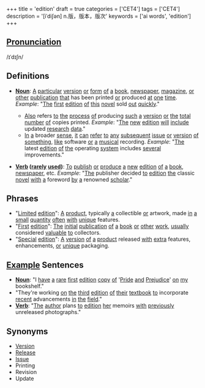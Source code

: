 +++
title = 'edition'
draft = true
categories = ['CET4']
tags = ['CET4']
description = '[iˈdi∫ən] n.版，版本，版次'
keywords = ['ai words', 'edition']
+++

## [Pronunciation](/post/pronunciation/)
/ɪˈdɪʃn/

## Definitions
- **[Noun](/post/noun/)**: [A](/post/a/) [particular](/post/particular/) [version](/post/version/) [or](/post/or/) [form](/post/form/) [of](/post/of/) [a](/post/a/) [book](/post/book/), [newspaper](/post/newspaper/), [magazine](/post/magazine/), [or](/post/or/) [other](/post/other/) [publication](/post/publication/) [that](/post/that/) has been printed [or](/post/or/) produced [at](/post/at/) [one](/post/one/) [time](/post/time/). _Example_: "[The](/post/the/) [first](/post/first/) [edition](/post/edition/) [of](/post/of/) [this](/post/this/) [novel](/post/novel/) sold [out](/post/out/) [quickly](/post/quickly/)."
  - [Also](/post/also/) refers [to](/post/to/) [the](/post/the/) [process](/post/process/) [of](/post/of/) producing [such](/post/such/) [a](/post/a/) [version](/post/version/) [or](/post/or/) [the](/post/the/) [total](/post/total/) [number](/post/number/) [of](/post/of/) copies printed. _Example_: "[The](/post/the/) [new](/post/new/) [edition](/post/edition/) [will](/post/will/) [include](/post/include/) updated [research](/post/research/) [data](/post/data/)."
  - [In](/post/in/) [a](/post/a/) broader [sense](/post/sense/), [it](/post/it/) [can](/post/can/) [refer](/post/refer/) [to](/post/to/) [any](/post/any/) [subsequent](/post/subsequent/) [issue](/post/issue/) [or](/post/or/) [version](/post/version/) [of](/post/of/) [something](/post/something/), [like](/post/like/) software [or](/post/or/) [a](/post/a/) [musical](/post/musical/) recording. _Example_: "[The](/post/the/) latest [edition](/post/edition/) [of](/post/of/) [the](/post/the/) operating [system](/post/system/) includes [several](/post/several/) improvements."

- **[Verb](/post/verb/) ([rarely](/post/rarely/) [used](/post/used/))**: [To](/post/to/) [publish](/post/publish/) [or](/post/or/) [produce](/post/produce/) [a](/post/a/) [new](/post/new/) [edition](/post/edition/) [of](/post/of/) [a](/post/a/) [book](/post/book/), [newspaper](/post/newspaper/), etc. _Example_: "[The](/post/the/) publisher decided [to](/post/to/) [edition](/post/edition/) [the](/post/the/) classic [novel](/post/novel/) [with](/post/with/) [a](/post/a/) foreword [by](/post/by/) [a](/post/a/) renowned [scholar](/post/scholar/)."

## Phrases
- "[Limited](/post/limited/) [edition](/post/edition/)": [A](/post/a/) [product](/post/product/), typically [a](/post/a/) collectible [or](/post/or/) artwork, made [in](/post/in/) [a](/post/a/) [small](/post/small/) [quantity](/post/quantity/) [often](/post/often/) [with](/post/with/) [unique](/post/unique/) features.
- "[First](/post/first/) [edition](/post/edition/)": [The](/post/the/) [initial](/post/initial/) [publication](/post/publication/) [of](/post/of/) [a](/post/a/) [book](/post/book/) [or](/post/or/) [other](/post/other/) [work](/post/work/), [usually](/post/usually/) considered [valuable](/post/valuable/) [to](/post/to/) collectors.
- "[Special](/post/special/) [edition](/post/edition/)": [A](/post/a/) [version](/post/version/) [of](/post/of/) [a](/post/a/) [product](/post/product/) released [with](/post/with/) [extra](/post/extra/) features, enhancements, [or](/post/or/) [unique](/post/unique/) packaging.

## [Example](/post/example/) Sentences
- **[Noun](/post/noun/)**: "I [have](/post/have/) [a](/post/a/) [rare](/post/rare/) [first](/post/first/) [edition](/post/edition/) [copy](/post/copy/) [of](/post/of/) '[Pride](/post/pride/) [and](/post/and/) [Prejudice](/post/prejudice/)' [on](/post/on/) [my](/post/my/) bookshelf."
- "They're working [on](/post/on/) [the](/post/the/) [third](/post/third/) [edition](/post/edition/) [of](/post/of/) [their](/post/their/) [textbook](/post/textbook/) [to](/post/to/) incorporate [recent](/post/recent/) advancements [in](/post/in/) [the](/post/the/) [field](/post/field/)."
- **[Verb](/post/verb/)**: "[The](/post/the/) [author](/post/author/) plans [to](/post/to/) [edition](/post/edition/) [her](/post/her/) memoirs [with](/post/with/) [previously](/post/previously/) unreleased photographs."

## Synonyms
- [Version](/post/version/)
- [Release](/post/release/)
- [Issue](/post/issue/)
- Printing
- Revision
- Update
